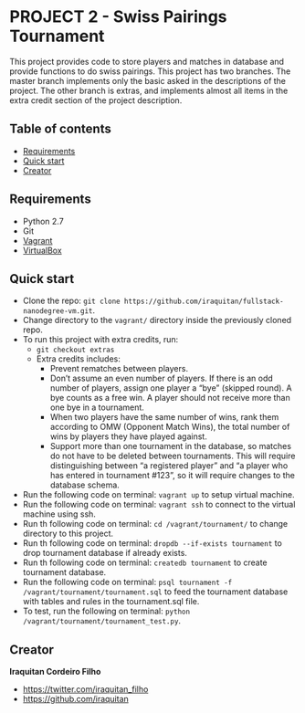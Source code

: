 # PROJECT 2 - Swiss Pairings Tournament
This project provides code to store players and matches in database and provide functions to do swiss pairings. This project has two branches. The master branch implements only the basic asked in the descriptions of the project. The other branch is extras, and implements almost all items in the extra credit section of the project description.

## Table of contents
* [Requirements](#requirements)
* [Quick start](#quick-start)
* [Creator](#creator)

## Requirements
* Python 2.7
* Git
* [Vagrant](https://www.vagrantup.com)
* [VirtualBox](https://www.virtualbox.org)

## Quick start 
* Clone the repo: `git clone https://github.com/iraquitan/fullstack-nanodegree-vm.git`.
* Change directory to the `vagrant/` directory inside the previously cloned repo.
* To run this project with extra credits, run:
    - `git checkout extras`
    - Extra credits includes:
        - Prevent rematches between players.
        - Don’t assume an even number of players. If there is an odd number of players, assign one player a “bye” (skipped round). A bye counts as a free win. A player should not receive more than one bye in a tournament.
        - When two players have the same number of wins, rank them according to OMW (Opponent Match Wins), the total number of wins by players they have played against.
        - Support more than one tournament in the database, so matches do not have to be deleted between tournaments. This will require distinguishing between “a registered player” and “a player who has entered in tournament #123”, so it will require changes to the database schema.
* Run the following code on terminal: `vagrant up` to setup virtual machine.
* Run the following code on terminal: `vagrant ssh` to connect to the virtual machine using ssh.
* Run th following code on terminal: `cd /vagrant/tournament/` to change directory to this project.
* Run th following code on terminal: `dropdb --if-exists tournament` to drop tournament database if already exists.
* Run th following code on terminal: `createdb tournament` to create tournament database.
* Run the following code on terminal: `psql tournament -f /vagrant/tournament/tournament.sql` to feed the tournament database with tables and rules in the tournament.sql file.
* To test, run the following on terminal: `python /vagrant/tournament/tournament_test.py`.

## Creator
**Iraquitan Cordeiro Filho**

* <https://twitter.com/iraquitan_filho>
* <https://github.com/iraquitan>